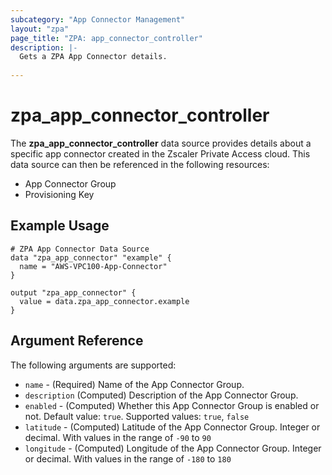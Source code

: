 ```yaml
---
subcategory: "App Connector Management"
layout: "zpa"
page_title: "ZPA: app_connector_controller"
description: |-
  Gets a ZPA App Connector details.
  
---
```

# zpa_app_connector_controller

The **zpa_app_connector_controller** data source provides details about a specific app connector created in the Zscaler Private Access cloud. This data source can then be referenced in the following resources:

* App Connector Group
* Provisioning Key

## Example Usage

```hcl
# ZPA App Connector Data Source
data "zpa_app_connector" "example" {
  name = "AWS-VPC100-App-Connector"
}

output "zpa_app_connector" {
  value = data.zpa_app_connector.example
}
```

## Argument Reference

The following arguments are supported:

* `name` - (Required) Name of the App Connector Group.
* `description` (Computed) Description of the App Connector Group.
* `enabled` - (Computed) Whether this App Connector Group is enabled or not. Default value: `true`. Supported values: `true`, `false`
* `latitude` - (Computed) Latitude of the App Connector Group. Integer or decimal. With values in the range of `-90` to `90`
* `longitude` - (Computed) Longitude of the App Connector Group. Integer or decimal. With values in the range of `-180` to `180`
